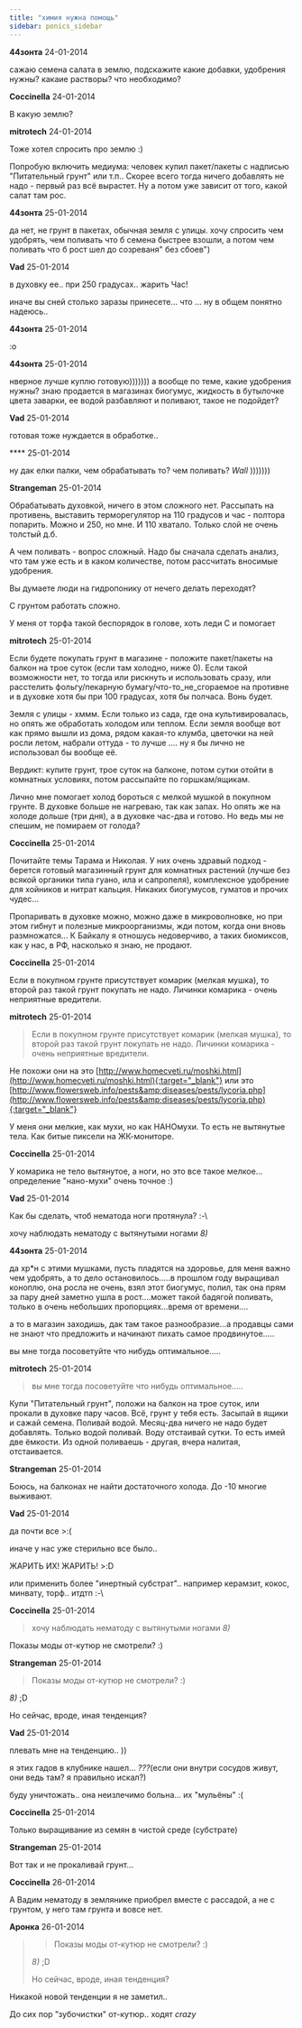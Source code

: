 ```yaml
---
title: "химия нужна помощь"
sidebar: ponics_sidebar
---
```


**44зонта** 24-01-2014

сажаю семена салата в землю, подскажите какие добавки, удобрения нужны? какаие растворы? что необходимо?


**Coccinella** 24-01-2014

В какую землю?


**mitrotech** 24-01-2014

Тоже хотел спросить про землю :)

Попробую включить медиума: человек купил пакет/пакеты с надписью "Питательный грунт" или т.п.. Скорее всего тогда ничего добавлять не надо - первый раз всё вырастет. Ну а потом уже зависит от того, какой салат там рос. 


**44зонта** 25-01-2014

да нет, не грунт в пакетах, обычная земля с улицы. хочу спросить чем удобрять, чем поливать что б семена быстрее взошли, а потом чем поливать что б рост шел до созреваня" без сбоев")


**Vad** 25-01-2014

в духовку ее.. при 250 градусах.. жарить Час!

иначе вы сней столько заразы принесете... что ... ну в общем понятно надеюсь..


**44зонта** 25-01-2014

 :o


**44зонта** 25-01-2014

нверное лучше куплю готовую))))))) а вообще по теме, какие удобрения нужны? знаю продается в магазинах биогумус, жидкость в бутылочке цвета заварки, ее водой разбавляют и поливают, такое не подойдет?


**Vad** 25-01-2014

готовая тоже нуждается в обработке..


**** 25-01-2014

ну дак елки палки, чем обрабатывать то? чем поливать? *Wall* )))))))


**Strangeman** 25-01-2014

Обрабатывать духовкой, ничего в этом сложного нет. Рассыпать на противень, выставить терморегулятор на 110 градусов и час - полтора попарить. Можно и 250, но мне. И 110 хватало. Только слой не очень толстый д.б.

А чем поливать - вопрос сложный. Надо бы сначала сделать анализ, что там уже есть и в каком количестве, потом рассчитать вносимые удобрения.

Вы думаете люди на гидропонику от нечего делать переходят?

С грунтом работать сложно.

У меня от торфа такой беспорядок в голове, хоть леди С и помогает


**mitrotech** 25-01-2014

Если будете покупать грунт в магазине - положите пакет/пакеты на балкон на трое суток (если там холодно, ниже 0). Если такой возможности нет, то тогда или рискнуть и использовать сразу, или расстелить фольгу/пекарную бумагу/что-то_не_сгораемое на противне и в духовке хотя бы при 100 градусах, хотя бы полчаса. Вонь будет.

Земля с улицы - хммм. Если только из сада, где она культивировалась, но опять же обработать холодом или теплом. Если земля вообще вот как прямо вышли из дома, рядом какая-то клумба, цветочки на ней росли летом, набрали оттуда - то лучше .... ну я бы лично не использовал бы вообще её.

Вердикт: купите грунт, трое суток на балконе, потом сутки отойти в комнатных условиях, потом рассыпайте по горшкам/ящикам.

Лично мне помогает холод бороться с мелкой мушкой в покупном грунте. В духовке больше не нагреваю, так как запах. Но опять же на холоде дольше (три дня), а в духовке час-два и готово. Но ведь мы не спешим, не помираем от голода?


**Coccinella** 25-01-2014

Почитайте темы Тарама и Николая. У них очень здравый подход - берется готовый магазинный грунт для комнатных растений (лучше без всякой органики типа гуано, ила и сапропеля), комплексное удобрение для хойников и нитрат кальция. Никаких биогумусов, гуматов и прочих чудес...

Пропаривать в духовке можно, можно даже в микроволновке, но при этом гибнут и полезные микроорганизмы, жди потом, когда они вновь размножатся... К Байкалу я отношусь недоверчиво, а таких биомиксов, как у нас, в РФ, насколько я знаю, не продают.


**Coccinella** 25-01-2014

Если в покупном грунте присутствует комарик (мелкая мушка), то второй раз такой грунт покупать не надо. Личинки комарика - очень неприятные вредители.


**mitrotech** 25-01-2014

> Если в покупном грунте присутствует комарик (мелкая мушка), то второй раз такой грунт покупать не надо. Личинки комарика - очень неприятные вредители.

Не похожи они на это [http://www.homecveti.ru/moshki.html](http://www.homecveti.ru/moshki.html){:target="_blank"} или это [http://www.flowersweb.info/pests&amp;diseases/pests/lycoria.php](http://www.flowersweb.info/pests&amp;diseases/pests/lycoria.php){:target="_blank"}

У меня они мелкие, как мухи, но как НАНОмухи. То есть не вытянутые тела. Как битые пиксели на ЖК-мониторе.


**Coccinella** 25-01-2014

У комарика не тело вытянутое, а ноги, но это все такое мелкое... определение "нано-мухи" очень точное :)


**Vad** 25-01-2014

Как бы сделать, чтоб нематода ноги протянула? :-\

хочу наблюдать нематоду с вытянутыми ногами *8)*


**44зонта** 25-01-2014

да хр*н с этими мушками, пусть пладятся на здоровье, для меня важно чем удобрять, а то дело остановилось.....в прошлом году выращивал коноплю, она росла не очень, взял этот биогумус, полил, так она прям за пару дней заметно ушла в рост....может такой бадягой поливать, только в очень небольших пропорциях...время от времени....

а то в магазин заходишь, дак там такое разнообразие...а продавцы сами не знают что предложить и начинают пихать самое продвинутое.....

вы мне тогда посоветуйте что нибудь оптимальное.....


**mitrotech** 25-01-2014

> вы мне тогда посоветуйте что нибудь оптимальное.....

Купи "Питательный грунт", положи на балкон на трое суток, или прокали в духовке пару часов. Всё, грунт у тебя есть. Засыпай в ящики и сажай семена. Поливай водой. Месяц-два ничего не надо будет добавлять. Только водой поливай. Воду отстаивай сутки. То есть имей две ёмкости. Из одной поливаешь - другая, вчера налитая, отстаивается. 


**Strangeman** 25-01-2014

Боюсь, на балконах не найти достаточного холода. До -10 многие выживают.


**Vad** 25-01-2014

да почти все &gt;:(

иначе у нас уже стерильно все было..

ЖАРИТЬ ИХ! ЖАРИТЬ! &gt;:D

или применить более "инертный субстрат".. например керамзит, кокос, минвату, торф.. итдтп :-\


**Coccinella** 25-01-2014

> хочу наблюдать нематоду с вытянутыми ногами *8)*

Показы моды от-кутюр не смотрели? :)


**Strangeman** 25-01-2014

> Показы моды от-кутюр не смотрели? :)

*8)* ;D

Но сейчас, вроде, иная тенденция?


**Vad** 25-01-2014

плевать мне на тенденцию.. ))

я этих гадов в клубнике нашел... *???*(если они внутри сосудов живут, они ведь там? я правильно искал?)

буду уничтожать.. она неизлечимо больна... их "мульёны" :(


**Coccinella** 25-01-2014

Только выращивание из семян в чистой среде (субстрате)


**Strangeman** 25-01-2014

Вот так и не прокаливай грунт...


**Coccinella** 26-01-2014

А Вадим нематоду в землянике приобрел вместе с рассадой, а не с грунтом, у него там грунта и вовсе нет.


**Аронка** 26-01-2014

> > Показы моды от-кутюр не смотрели? :)
> 
> 
> 
> *8)* ;D
> 
> Но сейчас, вроде, иная тенденция?

Никакой новой тенденции я не заметил..

До сих пор "зубочистки" от-кутюр.. ходят *crazy*


